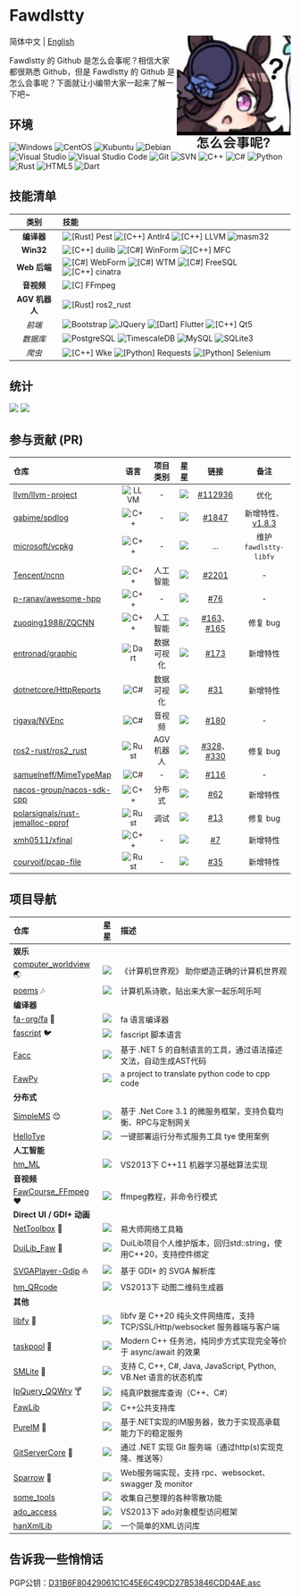 # Fawdlstty <!--[求职中](https://github.com/fawdlstty/I_AM_LOOKING_FOR_A_JOB)-->

<img align="right" src="imgs/rice_shower.jpg" />

简体中文 | [English](./README.en.md)

Fawdlstty 的 Github 是怎么会事呢？相信大家都很熟悉 Github，但是 Fawdlstty 的 Github 是怎么会事呢？下面就让小编带大家一起来了解一下吧~

## 环境

![Windows](https://img.shields.io/badge/-Windows-0078D6?style=flat-square&logo=windows&logoColor=white)
![CentOS](https://img.shields.io/badge/-CentOS-262577?style=flat-square&logo=centos&logoColor=white)
![Kubuntu](https://img.shields.io/badge/-Kubuntu-0079c1?style=flat-square&logo=kubuntu&logoColor=white)
![Debian](https://img.shields.io/badge/-Debian-a80030?style=flat-square&logo=debian&logoColor=white)
![Visual Studio](https://img.shields.io/badge/-Visual_Studio-5C2D91?style=flat-square&logo=visual-studio&logoColor=white)
![Visual Studio Code](https://img.shields.io/badge/-Visual_Studio_Code-007ACC?style=flat-square&logo=visual-studio-code&logoColor=white)
![Git](https://img.shields.io/badge/-Git-F05032?style=flat-square&logo=git&logoColor=white)
![SVN](https://img.shields.io/badge/-SVN-7E9BC7?style=flat-square&logo=subversion&logoColor=white)
![C++](https://img.shields.io/badge/-C%2b%2b-6093ca?style=flat-square&logo=C%2b%2b&logoColor=white)
![C#](https://img.shields.io/badge/-C%23-964a93?style=flat-square&logo=.NET&logoColor=white)
![Python](https://img.shields.io/badge/-Python-336fa1?style=flat-square&logo=Python&logoColor=white)
![Rust](https://img.shields.io/badge/-Rust-f64a00?style=flat-square&logo=Rust&logoColor=white)
![HTML5](https://img.shields.io/badge/-HTML5-E34F26?style=flat-square&logo=html5&logoColor=white)
![Dart](https://img.shields.io/badge/-Dart-0b7af0?style=flat-square&logo=Dart&logoColor=white)

## 技能清单

|      类别      | 技能                                                                                                                                                                                                                                                                                                                                                                                                                                               |
| :------------: | :------------------------------------------------------------------------------------------------------------------------------------------------------------------------------------------------------------------------------------------------------------------------------------------------------------------------------------------------------------------------------------------------------------------------------------------------- |
|   **编译器**   | ![[Rust] Pest](https://img.shields.io/badge/Rust-Pest-f44339?style=flat-square&logo=Rust&logoColor=white) ![[C++] Antlr4](https://img.shields.io/badge/C++-Antlr4-ef2e24?style=flat-square&logo=c%2b%2b&logoColor=white) ![[C++] LLVM](https://img.shields.io/badge/C++-LLVM-666985?style=flat-square&logo=C%2b%2b&logoColor=white) ![masm32](https://img.shields.io/badge/Assembly-masm32-d9de82?style=flat-square&logo=windows&logoColor=white)  |
|   **Win32**    | ![[C++] duilib](https://img.shields.io/badge/C++-duilib-0b7af0?style=flat-square&logo=C%2b%2b&logoColor=white) ![[C#] WinForm](https://img.shields.io/badge/C%23-WinForm-fbc010?style=flat-square&logo=.NET&logoColor=white) ![[C++] MFC](https://img.shields.io/badge/C++-MFC-b12010?style=flat-square&logo=C%2b%2b&logoColor=white)                                                                                                              |
|  **Web 后端**  | ![[C#] WebForm](https://img.shields.io/badge/C%23-WebForm-1c93cd?style=flat-square&logo=.NET&logoColor=white) ![[C#] WTM](https://img.shields.io/badge/C%23-WTM-5c99ff?style=flat-square&logo=.NET&logoColor=white) ![[C#] FreeSQL](https://img.shields.io/badge/C%23-FreeSQL-f68243?style=flat-square&logo=.NET&logoColor=white) ![[C++] cinatra](https://img.shields.io/badge/C++-cinatra-00681c?style=flat-square&logo=C%2b%2b&logoColor=white) |
|   **音视频**   | ![[C] FFmpeg](https://img.shields.io/badge/C-FFmpeg-660033?style=flat-square&logo=c&logoColor=white)                                                                                                                                                                                                                                                                                                                                               |
| **AGV 机器人** | ![[Rust] ros2_rust](https://img.shields.io/badge/Rust-ros2_rust-0099ff?style=flat-square&logo=rust&logoColor=white)                                                                                                                                                                                                                                                                                                                                |
|     *前端*     | ![Bootstrap](https://img.shields.io/badge/-Bootstrap-563D7C?style=flat-square&logo=bootstrap&logoColor=white) ![JQuery](https://img.shields.io/badge/-JQuery-blue?style=flat-square&logo=jquery&logoColor=white) ![[Dart] Flutter](https://img.shields.io/badge/Dart-Flutter-00c7fa?style=flat-square&logo=flutter&logoColor=white) ![[C++] Qt5](https://img.shields.io/badge/C++-Qt5-41cd52?style=flat-square&logo=C%2b%2b&logoColor=white)       |
|    *数据库*    | ![PostgreSQL](https://img.shields.io/badge/-PostgreSQL-2f6190?style=flat-square&logo=postgresql&logoColor=white) ![TimescaleDB](https://img.shields.io/badge/-TimescaleDB-ac8414?style=flat-square&logo=timescale&logoColor=white) ![MySQL](https://img.shields.io/badge/-MySQL-235379?style=flat-square&logo=mysql&logoColor=white) ![SQLite3](https://img.shields.io/badge/-SQLite3-0d7eca?style=flat-square&logo=sqlite&logoColor=white)        |
|     *爬虫*     | ![[C++] Wke](https://img.shields.io/badge/C++-Wke-426166?style=flat-square&logo=C%2b%2b&logoColor=white) ![[Python] Requests](https://img.shields.io/badge/Python-Requests-333333?style=flat-square&logo=Python&logoColor=white) ![[Python] Selenium](https://img.shields.io/badge/Python-Selenium-43ae2a?style=flat-square&logo=Python&logoColor=white)                                                                                           |

## 统计

<!--<img style="width: 480px;" src="https://github-readme-stats-one-bice.vercel.app/api?username=fawdlstty&theme=dracula&show_icons=true&count_private=true&include_all_commits=true&locale=cn&line_height=24&bg_color=00000010&text_color=c78944&role=OWNER,COLLABORATOR,ORGANIZATION_MEMBER" />

哈哈，开个玩笑，没这么多Star。来个正确的：-->

<p>
<img style="width: 480px;" src="https://github-readme-stats.vercel.app/api?username=fawdlstty&theme=dracula&show_icons=true&count_private=true&include_all_commits=true&locale=cn&line_height=24&bg_color=00000010&text_color=c78944" />
<img src="https://github-readme-stats.vercel.app/api/top-langs/?username=fawdlstty&theme=dracula&layout=compact&locale=cn&langs_count=10&bg_color=00000010&text_color=c78944&hide=HTML,CSS" />
</p>

## 参与贡献 (PR)

| 仓库                                                                                    |                                                语言                                                 |  项目类别  |                                              星星                                               |                                                       链接                                                       |                                   备注                                   |
| :-------------------------------------------------------------------------------------- | :-------------------------------------------------------------------------------------------------: | :--------: | :---------------------------------------------------------------------------------------------: | :--------------------------------------------------------------------------------------------------------------: | :----------------------------------------------------------------------: |
| [llvm/llvm-project](https://github.com/llvm/llvm-project)                                       | ![LLVM](https://img.shields.io/badge/-LLVM-566593?style=flat-square&logo=LLVM&logoColor=white) |     -      |          ![](https://img.shields.io/github/stars/llvm/llvm-project.svg?style=flat-square)           |                               [#112936](https://github.com/llvm/llvm-project/pull/112936)                                | 优化 |
| [gabime/spdlog](https://github.com/gabime/spdlog)                                       | ![C++](https://img.shields.io/badge/-C%2b%2b-6093ca?style=flat-square&logo=C%2b%2b&logoColor=white) |     -      |          ![](https://img.shields.io/github/stars/gabime/spdlog.svg?style=flat-square)           |                               [#1847](https://github.com/gabime/spdlog/pull/1847)                                | 新增特性、[v1.8.3](https://github.com/gabime/spdlog/releases/tag/v1.8.3) |
| [microsoft/vcpkg](https://github.com/microsoft/vcpkg)                                   | ![C++](https://img.shields.io/badge/-C%2b%2b-6093ca?style=flat-square&logo=C%2b%2b&logoColor=white) |     -      |         ![](https://img.shields.io/github/stars/microsoft/vcpkg.svg?style=flat-square)          |                                                       ...                                                        |                          维护 `fawdlstty-libfv`                          |
| [Tencent/ncnn](https://github.com/Tencent/ncnn)                                         | ![C++](https://img.shields.io/badge/-C%2b%2b-6093ca?style=flat-square&logo=C%2b%2b&logoColor=white) |  人工智能  |           ![](https://img.shields.io/github/stars/Tencent/ncnn.svg?style=flat-square)           |                                [#2201](https://github.com/Tencent/ncnn/pull/2201)                                |                                    -                                     |
| [p-ranav/awesome-hpp](https://github.com/p-ranav/awesome-hpp)                           | ![C++](https://img.shields.io/badge/-C%2b%2b-6093ca?style=flat-square&logo=C%2b%2b&logoColor=white) |     -      |       ![](https://img.shields.io/github/stars/p-ranav/awesome-hpp.svg?style=flat-square)        |                              [#76](https://github.com/p-ranav/awesome-hpp/pull/76)                               |                                    -                                     |
| [zuoqing1988/ZQCNN](https://github.com/zuoqing1988/ZQCNN)                               | ![C++](https://img.shields.io/badge/-C%2b%2b-6093ca?style=flat-square&logo=C%2b%2b&logoColor=white) |  人工智能  |        ![](https://img.shields.io/github/stars/zuoqing1988/ZQCNN.svg?style=flat-square)         |   [#163](https://github.com/zuoqing1988/ZQCNN/pull/163)、[#165](https://github.com/zuoqing1988/ZQCNN/pull/165)   |                                 修复 bug                                 |
| [entronad/graphic](https://github.com/entronad/graphic)                                 |   ![Dart](https://img.shields.io/badge/-Dart-0b7af0?style=flat-square&logo=Dart&logoColor=white)    | 数据可视化 |         ![](https://img.shields.io/github/stars/entronad/graphic.svg?style=flat-square)         |                               [#173](https://github.com/entronad/graphic/pull/173)                               |                                 新增特性                                 |
| [dotnetcore/HttpReports](https://github.com/dotnetcore/HttpReports)                     |    ![C#](https://img.shields.io/badge/-C%23-964a93?style=flat-square&logo=.NET&logoColor=white)     | 数据可视化 |      ![](https://img.shields.io/github/stars/dotnetcore/HttpReports.svg?style=flat-square)      |                             [#31](https://github.com/dotnetcore/HttpReports/pull/31)                             |                                 新增特性                                 |
| [rigaya/NVEnc](https://github.com/rigaya/NVEnc)                                         |    ![C#](https://img.shields.io/badge/-C%23-964a93?style=flat-square&logo=.NET&logoColor=white)     |   音视频   |           ![](https://img.shields.io/github/stars/rigaya/NVEnc.svg?style=flat-square)           |                                 [#180](https://github.com/rigaya/NVEnc/pull/180)                                 |                                    -                                     |
| [ros2-rust/ros2_rust](https://github.com/ros2-rust/ros2_rust)                           |   ![Rust](https://img.shields.io/badge/-Rust-f64a00?style=flat-square&logo=Rust&logoColor=white)    | AGV 机器人 |       ![](https://img.shields.io/github/stars/ros2-rust/ros2_rust.svg?style=flat-square)        | [#328](https://github.com/ros2-rust/ros2_rust/pull/328)、[#330](https://github.com/ros2-rust/ros2_rust/pull/330) |                                 修复 bug                                 |
| [samuelneff/MimeTypeMap](https://github.com/samuelneff/MimeTypeMap)                     |    ![C#](https://img.shields.io/badge/-C%23-964a93?style=flat-square&logo=.NET&logoColor=white)     |     -      |      ![](https://img.shields.io/github/stars/samuelneff/MimeTypeMap.svg?style=flat-square)      |                            [#116](https://github.com/samuelneff/MimeTypeMap/pull/116)                            |                                    -                                     |
| [nacos-group/nacos-sdk-cpp](https://github.com/nacos-group/nacos-sdk-cpp)               | ![C++](https://img.shields.io/badge/-C%2b%2b-6093ca?style=flat-square&logo=C%2b%2b&logoColor=white) |   分布式   |    ![](https://img.shields.io/github/stars/nacos-group/nacos-sdk-cpp.svg?style=flat-square)     |                           [#62](https://github.com/nacos-group/nacos-sdk-cpp/pull/62)                            |                                 新增特性                                 |
| [polarsignals/rust-jemalloc-pprof](https://github.com/polarsignals/rust-jemalloc-pprof) |   ![Rust](https://img.shields.io/badge/-Rust-f64a00?style=flat-square&logo=Rust&logoColor=white)    |    调试    | ![](https://img.shields.io/github/stars/polarsignals/rust-jemalloc-pprof.svg?style=flat-square) |                        [#13](https://github.com/polarsignals/rust-jemalloc-pprof/pull/13)                        |                                 修复 bug                                 |
| [xmh0511/xfinal](https://github.com/xmh0511/xfinal)                                     | ![C++](https://img.shields.io/badge/-C%2b%2b-6093ca?style=flat-square&logo=C%2b%2b&logoColor=white) |     -      |          ![](https://img.shields.io/github/stars/xmh0511/xfinal.svg?style=flat-square)          |                                  [#7](https://github.com/xmh0511/xfinal/pull/7)                                  |                                 新增特性                                 |
| [courvoif/pcap-file](https://github.com/courvoif/pcap-file)                             |   ![Rust](https://img.shields.io/badge/-Rust-f64a00?style=flat-square&logo=Rust&logoColor=white)    |     -      |        ![](https://img.shields.io/github/stars/courvoif/pcap-file.svg?style=flat-square)        |                               [#35](https://github.com/courvoif/pcap-file/pull/35)                               |                                 新增特性                                 |

## 项目导航

| 仓库                                                                               |                                            星星                                             | 描述                                                                        |
| :--------------------------------------------------------------------------------- | :-----------------------------------------------------------------------------------------: | :-------------------------------------------------------------------------- |
| <b>娱乐</b>                                                                        |                                                                                             |                                                                             |
| [computer_worldview](https://github.com/fawdlstty/computer_worldview) :earth_asia: | ![](https://img.shields.io/github/stars/fawdlstty/computer_worldview.svg?style=flat-square) | 《计算机世界观》 助你塑造正确的计算机世界观                                 |
| [poems](https://github.com/fawdlstty/poems) :notes:                                |       ![](https://img.shields.io/github/stars/fawdlstty/poems.svg?style=flat-square)        | 计算机系诗歌，贴出来大家一起乐呵乐呵                                        |
| <b>编译器</b>                                                                      |                                                                                             |                                                                             |
| [fa-org/fa](https://github.com/fa-org/fa) :rabbit:                                 |          ![](https://img.shields.io/github/stars/fa-org/fa.svg?style=flat-square)           | fa 语言编译器                                                               |
| [fascript](https://github.com/fawdlstty/fascript) :bird:                           |      ![](https://img.shields.io/github/stars/fawdlstty/fascript.svg?style=flat-square)      | fascript 脚本语言                                                           |
| [Facc](https://github.com/fawdlstty/Facc)                                          |        ![](https://img.shields.io/github/stars/fawdlstty/Facc.svg?style=flat-square)        | 基于 .NET 5 的自制语言的工具，通过语法描述文法，自动生成AST代码             |
| [FawPy](https://github.com/fawdlstty/FawPy)                                        |       ![](https://img.shields.io/github/stars/fawdlstty/FawPy.svg?style=flat-square)        | a project to translate python code to cpp code                              |
| <b>分布式</b>                                                                      |                                                                                             |                                                                             |
| [SimpleMS](https://github.com/fawdlstty/SimpleMS) :blush:                          |      ![](https://img.shields.io/github/stars/fawdlstty/SimpleMS.svg?style=flat-square)      | 基于 .Net Core 3.1 的微服务框架，支持负载均衡、RPC与定制网关                |
| [HelloTye](https://github.com/fawdlstty/HelloTye)                                  |      ![](https://img.shields.io/github/stars/fawdlstty/HelloTye.svg?style=flat-square)      | 一键部署运行分布式服务工具 tye 使用案例                                     |
| <b>人工智能</b>                                                                    |                                                                                             |                                                                             |
| [hm_ML](https://github.com/fawdlstty/hm_ML)                                        |       ![](https://img.shields.io/github/stars/fawdlstty/hm_ML.svg?style=flat-square)        | VS2013下 C++11 机器学习基础算法实现                                         |
| <b>音视频</b>                                                                      |                                                                                             |                                                                             |
| [FawCourse_FFmpeg](https://github.com/fawdlstty/FawCourse_FFmpeg) :heart:          |  ![](https://img.shields.io/github/stars/fawdlstty/FawCourse_FFmpeg.svg?style=flat-square)  | ffmpeg教程，非命令行模式                                                    |
| <b style="white-space: nowrap;">Direct UI / GDI+ 动画</b>                          |                                                                                             |                                                                             |
| [NetToolbox](https://github.com/fawdlstty/NetToolbox) :wrench:                     |     ![](https://img.shields.io/github/stars/fawdlstty/NetToolbox.svg?style=flat-square)     | 易大师网络工具箱                                                            |
| [DuiLib_Faw](https://github.com/fawdlstty/DuiLib_Faw) :art:                        |     ![](https://img.shields.io/github/stars/fawdlstty/DuiLib_Faw.svg?style=flat-square)     | DuiLib项目个人维护版本，回归std::string，使用C++20，支持控件绑定            |
| [SVGAPlayer-Gdip](https://github.com/fawdlstty/SVGAPlayer-Gdip) :sailboat:         |  ![](https://img.shields.io/github/stars/fawdlstty/SVGAPlayer-Gdip.svg?style=flat-square)   | 基于 GDI+ 的 SVGA 解析库                                                    |
| [hm_QRcode](https://github.com/fawdlstty/hm_QRcode)                                |     ![](https://img.shields.io/github/stars/fawdlstty/hm_QRcode.svg?style=flat-square)      | VS2013下 动图二维码生成器                                                   |
| <b>其他</b>                                                                        |                                                                                             |                                                                             |
| [libfv](https://github.com/fawdlstty/libfv) :dolphin:                              |       ![](https://img.shields.io/github/stars/fawdlstty/libfv.svg?style=flat-square)        | libfv 是 C++20 纯头文件网络库，支持 TCP/SSL/Http/websocket 服务器端与客户端 |
| [taskpool](https://github.com/fawdlstty/taskpool) :basketball:                     |      ![](https://img.shields.io/github/stars/fawdlstty/taskpool.svg?style=flat-square)      | Modern C++ 任务池，纯同步方式实现完全等价于 async/await 的效果              |
| [SMLite](https://github.com/fawdlstty/SMLite) :vertical_traffic_light:             |       ![](https://img.shields.io/github/stars/fawdlstty/SMLite.svg?style=flat-square)       | 支持 C, C++, C#, Java, JavaScript, Python, VB.Net 语言的状态机库            |
| [IpQuery_QQWry](https://github.com/fawdlstty/IpQuery_QQWry) :cocktail:             |   ![](https://img.shields.io/github/stars/fawdlstty/IpQuery_QQWry.svg?style=flat-square)    | 纯真IP数据库查询（C++、C#）                                                 |
| [FawLib](https://github.com/fawdlstty/FawLib)                                      |       ![](https://img.shields.io/github/stars/fawdlstty/FawLib.svg?style=flat-square)       | C++公共支持库                                                               |
| [PureIM](https://github.com/fawdlstty/PureIM) :watermelon:                         |       ![](https://img.shields.io/github/stars/fawdlstty/PureIM.svg?style=flat-square)       | 基于.NET实现的IM服务器，致力于实现高承载能力下的稳定服务                    |
| [GitServerCore](https://github.com/fawdlstty/GitServerCore) :cherries:             |   ![](https://img.shields.io/github/stars/fawdlstty/GitServerCore.svg?style=flat-square)    | 通过 .NET 实现 Git 服务端（通过http(s)实现克隆、推送等）                    |
| [Sparrow](https://github.com/fawdlstty/Sparrow) :poultry_leg:                      |      ![](https://img.shields.io/github/stars/fawdlstty/Sparrow.svg?style=flat-square)       | Web服务端实现，支持 rpc、websocket、swagger 及 monitor                      |
| [some_tools](https://github.com/fawdlstty/some_tools)                              |     ![](https://img.shields.io/github/stars/fawdlstty/some_tools.svg?style=flat-square)     | 收集自己整理的各种零散功能                                                  |
| [ado_access](https://github.com/fawdlstty/ado_access)                              |     ![](https://img.shields.io/github/stars/fawdlstty/ado_access.svg?style=flat-square)     | VS2013下 ado对象模型访问框架                                                |
| [hanXmlLib](https://github.com/fawdlstty/hanXmlLib)                                |     ![](https://img.shields.io/github/stars/fawdlstty/hanXmlLib.svg?style=flat-square)      | 一个简单的XML访问库                                                         |

## 告诉我一些悄悄话

<!--https://keys.openpgp.org/vks/v1/by-fingerprint/A2E75A4FADAABBF350EAC21430777113C577FD6C-->
PGP公钥：[D31B6F80429061C1C45E6C49CD27B53846CDD4AE.asc](https://raw.githubusercontent.com/fawdlstty/fawdlstty/master/D31B6F80429061C1C45E6C49CD27B53846CDD4AE.asc)

<!--## 饿饿，饭饭

[投喂](donate.jpg)-->
